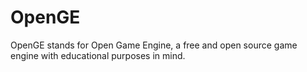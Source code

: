 OpenGE
===============

OpenGE stands for Open Game Engine, a free and open source game engine with educational purposes in mind.